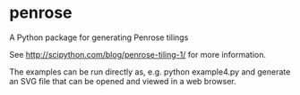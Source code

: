 # penrose
A Python package for generating Penrose tilings

See http://scipython.com/blog/penrose-tiling-1/ for more information.

The examples can be run directly as, e.g.
python example4.py
and generate an SVG file that can be opened and viewed in a web browser.
